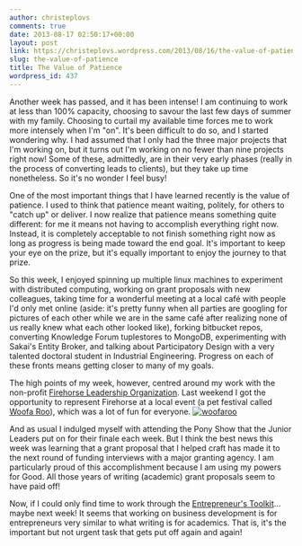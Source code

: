 ```yaml
---
author: christeplovs
comments: true
date: 2013-08-17 02:50:17+00:00
layout: post
link: https://christeplovs.wordpress.com/2013/08/16/the-value-of-patience/
slug: the-value-of-patience
title: The Value of Patience
wordpress_id: 437
---
```


Another week has passed, and it has been intense!  I am continuing to work at less than 100% capacity, choosing to savour the last few days of summer with my family. Choosing to curtail my available time forces me to work more intensely when I'm "on".  It's been difficult to do so, and I started wondering why.  I had assumed that I only had the three major projects that I'm working on, but it turns out I'm working on no fewer than nine projects right now!  Some of these, admittedly, are in their very early phases (really in the process of converting leads to clients), but they take up time nonetheless.  So it's no wonder I feel busy!

One of the most important things that I have learned recently is the value of patience.  I used to think that patience meant waiting, politely, for others to "catch up" or deliver.  I now realize that patience means something quite different: for me it means not having to accomplish everything right now.  Instead, it is completely acceptable to not finish something right now as long as progress is being made toward the end goal.  It's important to keep your eye on the prize, but it's equally important to enjoy the journey to that prize.

So this week, I enjoyed spinning up multiple linux machines to experiment with distributed computing, working on grant proposals with new colleagues, taking time for a wonderful meeting at a local café with people I'd only met online (aside: it's pretty funny when all parties are googling for pictures of each other while we are in the same café after realizing none of us really knew what each other looked like), forking bitbucket repos, converting Knowledge Forum tuplestores to MongoDB, experimenting with Sakai's Entity Broker, and talking about Participatory Design with a very talented doctoral student in Industrial Engineering.  Progress on each of these fronts means getting closer to many of my goals.

The high points of my week, however, centred around my work with the non-profit [Firehorse Leadership Organization](https://www.facebook.com/firehorseleadership). Last weekend I got the opportunity to represent Firehorse at a local event (a pet festival called [Woofa Roo](http://woofaroo.com/)), which was a lot of fun for everyone.  [![woofaroo](http://christeplovs.files.wordpress.com/2013/08/woofaroo.jpg?w=300)](http://christeplovs.files.wordpress.com/2013/08/woofaroo.jpg)


And as usual I indulged myself with attending the Pony Show that the Junior Leaders put on for their finale each week.  But I think the best news this week was learning that a grant proposal that I helped craft has made it to the next round of funding interviews with a major granting agency.  I am particularly proud of this accomplishment because I am using my powers for Good.  All those years of writing (academic) grant proposals seem to have paid off!

Now, if I could only find time to work through the [Entrepreneur's Toolkit](http://www.wetech-alliance.com/resources/entrepreneurs-toolkit/)... maybe next week!  It seems that working on business development is for entrepreneurs very similar to what writing is for academics.  That is, it's the important but not urgent task that gets put off again and again!
